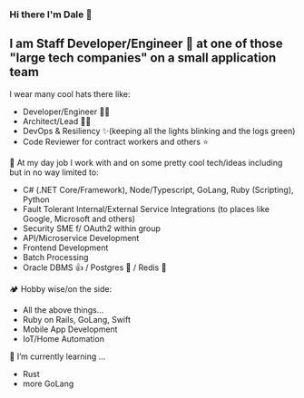 ### Hi there I'm Dale 👋

## I am Staff Developer/Engineer 🧙 at one of those "large tech companies" on a small application team
I wear many cool hats there like:
- Developer/Engineer 👨‍💻
- Architect/Lead 👨‍🏫
- DevOps & Resiliency ✨(keeping all the lights blinking and the logs green)
- Code Reviewer for contract workers and others ⭐

🔨 At my day job I work with and on some pretty cool tech/ideas including but in no way limited to:
- C# (.NET Core/Framework), Node/Typescript, GoLang, Ruby (Scripting), Python
- Fault Tolerant Internal/External Service Integrations (to places like Google, Microsoft and others)
- Security SME f/ OAuth2 within group
- API/Microservice Development
- Frontend Development
- Batch Processing
- Oracle DBMS 👍 / Postgres 🤩 / Redis 🤩

🏕️ Hobby wise/on the side:
- All the above things...
- Ruby on Rails, GoLang, Swift
- Mobile App Development
- IoT/Home Automation

🌱 I’m currently learning ...
- Rust
- more GoLang
<!--
**greenygh0st/greenygh0st** is a ✨ _special_ ✨ repository because its `README.md` (this file) appears on your GitHub profile.

Here are some ideas to get you started:

- 🔭 I’m currently working on ...
- 🌱 I’m currently learning ...
- 👯 I’m looking to collaborate on ...
- 🤔 I’m looking for help with ...
- 📫 How to reach me: ...
- ⚡ Fun fact: ...
-->
